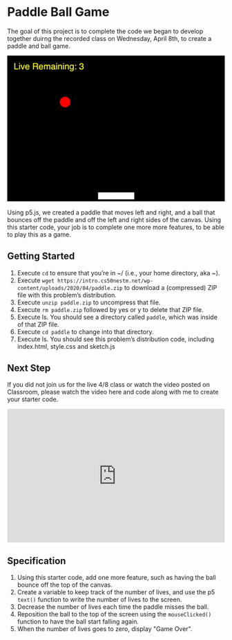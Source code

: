 # Paddle Ball Game

The goal of this project is to complete the code we began to develop together duirng the recorded class on Wednesday, April 8th, to create a paddle and ball game.

![paddle](paddle_ball.gif)

Using p5.js, we created a paddle that moves left and right, and a ball that bounces off the paddle and off the left and right sides of the canvas. Using this starter code, your job is to complete one more more features, to be able to play this as a game.

## Getting Started

1. Execute `cd` to ensure that you’re in ~/ (i.e., your home directory, aka ~).
2. Execute `wget https://intro.cs50nestm.net/wp-content/uploads/2020/04/paddle.zip` to download a (compressed) ZIP file with this problem’s distribution.
1. Execute `unzip paddle.zip` to uncompress that file.
1. Execute `rm paddle.zip` followed by yes or y to delete that ZIP file.
1. Execute ls. You should see a directory called `paddle`, which was inside of that ZIP file.
1. Execute `cd paddle` to change into that directory.
1. Execute ls. You should see this problem’s distribution code, including index.html, style.css and sketch.js

## Next Step

If you did not join us for the live 4/8 class or watch the video posted on Classroom, please watch the video here and code along with me to create your starter code.

<style type="text/css">
.iframe_container {
	position: relative;
	padding-bottom: 56.25%; 
	padding-top: 25px;
	height: 0;
	margin-bottom: 30px;
}

.iframe_container iframe {
	position: absolute;
	top: 0;
	left: 0;
	width: 100%;
	height: 100%;
}
</style>


<div class="iframe_container">
  <iframe src="https://www.youtube.com/embed/B3VLmTtAxUk" frameborder="0" allow="accelerometer; autoplay; encrypted-media; gyroscope; picture-in-picture" allowfullscreen></iframe>
</div>

## Specification

1. Using this starter code, add one more feature, such as having the ball bounce off the top of the canvas.
2. Create a variable to keep track of the number of lives, and use the p5 `text()` function to write the number of lives to the screen.
3. Decrease the number of lives each time the paddle misses the ball.
4. Reposition the ball to the top of the screen using the `mouseClicked()` function to have the ball start falling again.
5. When the number of lives goes to zero, display "Game Over".





